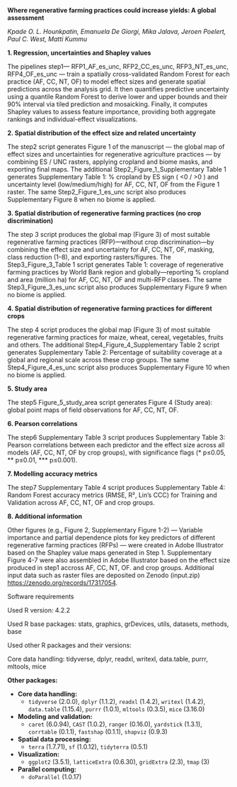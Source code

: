 **Where regenerative farming practices could increase yields: A global assessment**

*Kpade O. L. Hounkpatin, Emanuela De Giorgi, Mika Jalava, Jeroen Poelert, Paul C. West, Matti Kummu*

**1. Regression, uncertainties and Shapley values**  

The pipelines step1— RFP1_AF_es_unc, RFP2_CC_es_unc, RFP3_NT_es_unc, RFP4_OF_es_unc — train a spatially cross-validated Random Forest for each practice (AF, CC, NT, OF) to model effect sizes and generate spatial predictions across the analysis grid. It then quantifies predictive uncertainty using a quantile Random Forest to derive lower and upper bounds and their 90% interval via tiled prediction and mosaicking. Finally, it computes Shapley values to assess feature importance, providing both aggregate rankings and individual-effect visualizations.

 **2. Spatial distribution of the effect size and related uncertainty**  
 
The step2 script generates Figure 1 of the manuscript — the global map of effect sizes and uncertainties for regenerative agriculture practices — by combining ES / UNC rasters, applying cropland and biome masks, and exporting final maps. The additional Step2_Figure_1_Supplementary Table 1 generates Supplementary Table 1: % cropland by ES sign ( <0 / >0 ) and uncertainty level (low/medium/high) for AF, CC, NT, OF from the Figure 1 raster. The same Step2_Figure_1_es_unc script also produces Supplementary Figure 8 when no biome is applied. 
   
 **3. Spatial distribution of regenerative farming practices (no crop discrimination)**
 
The step 3 script produces the global map (Figure 3) of most suitable regenerative farming practices (RFP)—without crop discrimination—by combining the effect size and uncertainty for AF, CC, NT, OF, masking, class reduction (1–8), and exporting rasters/figures. The Step3_Figure_3_Table 1 script generates Table 1: coverage of regenerative farming practices by World Bank region and globally—reporting % cropland and area (million ha) for AF, CC, NT, OF and multi-RFP classes. The same Step3_Figure_3_es_unc script also produces Supplementary Figure 9 when no biome is applied. 

 **4. Spatial distribution of regenerative farming practices for different crops**
 
The step 4 script produces the global map (Figure 3) of most suitable regenerative farming practices for maize, wheat, cereal, vegetables, fruits and others. The additional Step4_Figure_4_Supplementary Table 2 script generates Supplementary Table 2: Percentage of suitability coverage at a global and regional scale across these crop groups. The same Step4_Figure_4_es_unc script also produces Supplementary Figure 10 when no biome is applied. 

 **5. Study area**
 
 The step5 Figure_5_study_area script generates Figure 4 (Study area): global point maps of field observations for AF, CC, NT, OF.

  **6. Pearson correlations**
  
 The step6 Supplementary Table 3 script produces Supplementary Table 3: Pearson correlations between each predictor and the effect size across all models (AF, CC, NT, OF by crop groups), with significance flags (* p≤0.05, ** p≤0.01, *** p≤0.001).

 **7. Modelling accuracy metrics**
 
 The step7 Supplementary Table 4 script produces Supplementary Table 4: Random Forest accuracy metrics (RMSE, R², Lin’s CCC) for Training and Validation across AF, CC, NT, OF and crop groups.

**8. Additional information**

 Other figures (e.g., Figure 2, Supplementary Figure 1-2) — Variable importance and partial dependence plots for key predictors of different regenerative farming practices (RFPs) — were created in Adobe Illustrator based on the Shapley value maps generated in Step 1. Supplementary Figure 4-7 were also assembled in Adobe Illustrator based on the effect size produced in step1 accross AF, CC, NT, OF. and crop groups. Additional input data such as raster files are deposited on Zenodo (input.zip) https://zenodo.org/records/17317054.
   

Software requirements

Used R version: 4.2.2

Used R base packages: stats, graphics, grDevices, utils, datasets, methods, base

Used other R packages and their versions:

Core data handling:
tidyverse, dplyr, readxl, writexl, data.table, purrr, mltools, mice

**Other packages:**

- **Core data handling:**
  - `tidyverse` (2.0.0), `dplyr` (1.1.2), `readxl` (1.4.2), `writexl` (1.4.2), `data.table` (1.15.4), `purrr` (1.0.1), `mltools` (0.3.5), `mice` (3.16.0)
- **Modeling and validation:**
  - `caret` (6.0.94), `CAST` (1.0.2), `ranger` (0.16.0), `yardstick` (1.3.1), `corrtable` (0.1.1), `fastshap` (0.1.1), `shapviz` (0.9.3)
- **Spatial data processing:**
  - `terra` (1.7.71), `sf` (1.0.12), `tidyterra` (0.5.1)
- **Visualization:**
  - `ggplot2` (3.5.1), `latticeExtra` (0.6.30), `gridExtra` (2.3), `tmap` (3)
- **Parallel computing:**
  - `doParallel` (1.0.17)
